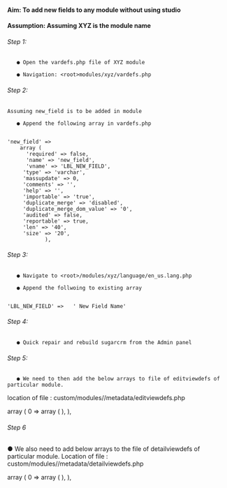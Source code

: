 #### Aim: To add new fields to any module without using studio

#### Assumption: Assuming XYZ is the module name

###### Step 1:

       ● Open the vardefs.php file of XYZ module

       ● Navigation: <root>modules/xyz/vardefs.php

###### Step 2:

    Assuming new_field is to be added in module

       ● Append the following array in vardefs.php

```

'new_field' => 
    array (
      'required' => false, 
      'name' => 'new_field',
      'vname' => 'LBL_NEW_FIELD',
     'type' => 'varchar',
     'massupdate' => 0,
     'comments' => '',
     'help' => '',
     'importable' => 'true',
     'duplicate_merge' => 'disabled',
     'duplicate_merge_dom_value' => '0',
     'audited' => false,
     'reportable' => true,
     'len' => '40',
     'size' => '20',
            ),

```

###### Step 3:

       ● Navigate to <root>/modules/xyz/language/en_us.lang.php

       ● Append the follwoing to existing array

     
    'LBL_NEW_FIELD' =>   ' New Field Name' 
###### Step 4:

       ● Quick repair and rebuild sugarcrm from the Admin panel 

###### Step 5:

       ● We need to then add the below arrays to file of editviewdefs of particular module. 
location of file : custom/modules/<module name>/metadata/editviewdefs.php 

 array (
  0 =>
       array (
      ),
 ),

###### Step 6

   ● We also need to add below arrays to the file of detailviewdefs of particular module. 
Location of file :  custom/modules/<module name>/metadata/detailviewdefs.php

array (
  0 =>
       array (
      ),
 ),
